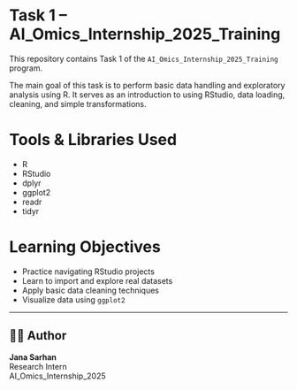 # Task 1 – AI_Omics_Internship_2025_Training

This repository contains Task 1 of the `AI_Omics_Internship_2025_Training` program.

The main goal of this task is to perform basic data handling and exploratory analysis using R. It serves as an introduction to using RStudio, data loading, cleaning, and simple transformations.

# Tools & Libraries Used
- R
- RStudio
- dplyr
- ggplot2
- readr
- tidyr

# Learning Objectives

- Practice navigating RStudio projects  
- Learn to import and explore real datasets  
- Apply basic data cleaning techniques  
- Visualize data using `ggplot2`

---

## 👩‍💻 Author

**Jana Sarhan**  
Research Intern  
AI_Omics_Internship_2025
